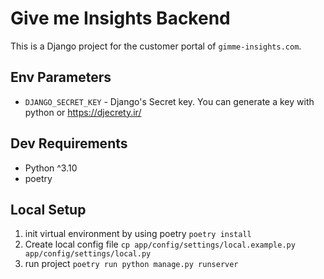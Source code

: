 # Give me Insights Backend
This is a Django project for the customer portal of 
`gimme-insights.com`.

## Env Parameters
- `DJANGO_SECRET_KEY` - Django's Secret key. You can generate a key with
  python or https://djecrety.ir/


## Dev Requirements
- Python ^3.10
- poetry

## Local Setup
1. init virtual environment by using poetry `poetry install`
2. Create local config file `cp app/config/settings/local.example.py app/config/settings/local.py`
3. run project `poetry run python manage.py runserver`
